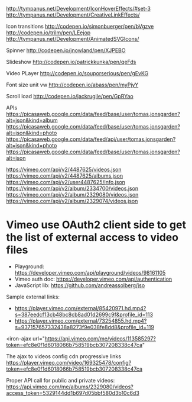 
http://tympanus.net/Development/IconHoverEffects/#set-3
http://tympanus.net/Development/CreativeLinkEffects/

Icon transitions
http://codepen.io/simonbuerger/pen/bVgzve
http://codepen.io/trilm/pen/LEejop
http://tympanus.net/Development/AnimatedSVGIcons/

Spinner
http://codepen.io/jnowland/pen/XJPEBO

Slideshow
http://codepen.io/patrickkunka/pen/qeFds

Video PLayer
http://codepen.io/souporserious/pen/gEvKG

Font size unit vw
http://codepen.io/abass/pen/myPjyY

Scroll load
http://codepen.io/jackrugile/pen/GpRYao


APIs
https://picasaweb.google.com/data/feed/base/user/tomas.jonsgarden?alt=json&kind=album
https://picasaweb.google.com/data/feed/base/user/tomas.jonsgarden?alt=json&kind=photo
https://picasaweb.google.com/data/feed/api/user/tomas.jonsgarden?alt=json&kind=photo
https://picasaweb.google.com/data/feed/base/user/tomas.jonsgarden?alt=json

https://vimeo.com/api/v2/4487625/videos.json
https://vimeo.com/api/v2/4487625/albums.json
https://vimeo.com/api/v2/user4487625/info.json
https://vimeo.com/api/v2/album/2334700/videos.json
https://vimeo.com/api/v2/album/2329080/videos.json
https://vimeo.com/api/v2/album/2329074/videos.json



# Vimeo use OAuth2 client side to get the list of external access to video files

- Playground: https://developer.vimeo.com/api/playground/videos/98161105
- Vimeo auth doc: https://developer.vimeo.com/api/authentication
- JavaScript lib: https://github.com/andreassolberg/jso

Sample external links:

- https://player.vimeo.com/external/85420971.hd.mp4?s=387eedcf13cb48bc8cb8ad01d2699c9f&profile_id=113
- https://player.vimeo.com/external/73254855.hd.mp4?s=937157657332438a8273f9e038fe8dd8&profile_id=119




<iron-ajax url="https://api.vimeo.com/me/videos/113585297?token=efc8e0f1d6018066b758519bcb307208338c47ca"
<iron-ajax url="{{src}}" last-response="{{data}}" auto></iron-ajax>
<iron-ajax url="https://player.vimeo.com/video/113585297/config?token=efc8e0f1d6018066b758519bcb307208338c47ca" last-response="{{data}}" auto></iron-ajax>

<template><div>{{data.request.files.progressive.url}}</div></template>


The ajax to videos config cdn progressive links https://player.vimeo.com/video/169325478/config?token=efc8e0f1d6018066b758519bcb307208338c47ca

Proper API call for public and private videos:
https://api.vimeo.com/me/albums/2329080/videos?access_token=5329144dd1b697d05bbf580d3b10c6d3
